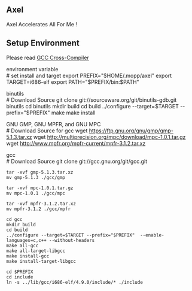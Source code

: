 ## Axel
Axel Accelerates All For Me !

## Setup Environment
Please read [GCC Cross-Compiler](http://wiki.osdev.org/GCC_Cross-Compiler "OSDev")  
  
environment variable  
    # set install and target
    export PREFIX="$HOME/.mopp/axel"  
    export TARGET=i686-elf  
    export PATH="$PREFIX/bin:$PATH"  
  
binutils  
    # Download Source
    git clone git://sourceware.org/git/binutils-gdb.git binutils
    cd binutils
    mkdir build
    cd build
    ../configure --target=$TARGET --prefix="$PREFIX"
    make
    make install
  
GNU GMP, GNU MPFR, and GNU MPC  
    # Download Source for gcc
    wget https://ftp.gnu.org/gnu/gmp/gmp-5.1.3.tar.xz
    wget http://multiprecision.org/mpc/download/mpc-1.0.1.tar.gz
    wget http://www.mpfr.org/mpfr-current/mpfr-3.1.2.tar.xz
  
gcc  
    # Download Source
    git clone git://gcc.gnu.org/git/gcc.git

    tar -xvf gmp-5.1.3.tar.xz
    mv gmp-5.1.3 ./gcc/gmp

    tar -xvf mpc-1.0.1.tar.gz
    mv mpc-1.0.1 ./gcc/mpc

    tar -xvf mpfr-3.1.2.tar.xz 
    mv mpfr-3.1.2 ./gcc/mpfr

    cd gcc
    mkdir build
    cd build
    ../configure --target=$TARGET --prefix="$PREFIX"  --enable-languages=c,c++ --without-headers 
    make all-gcc
    make all-target-libgcc
    make install-gcc
    make install-target-libgcc

    cd $PREFIX
    cd include
    ln -s ../lib/gcc/i686-elf/4.9.0/include/* ./include 
